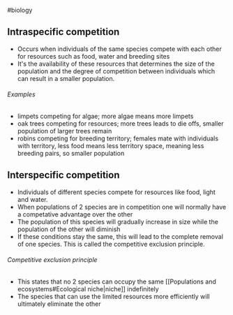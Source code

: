 #biology 
## Intraspecific competition
- Occurs when individuals of the same species compete with each other for resources such as food, water and breeding sites
- It's the availability of these resources that determines the size of the population and the degree of competition between individuals which can result in a smaller population.

###### Examples
- limpets competing for algae; more algae means more limpets
- oak trees competing for resources; more trees leads to die offs, smaller population of larger trees remain
- robins competing for breeding territory; females mate with individuals with territory, less food means less territory space, meaning less breeding pairs, so smaller population

## Interspecific competition
- Individuals of different species compete for resources like food, light and water.
- When populations of 2 species are in competition one will normally have a competative advantage over the other
- The population of this species will gradually increase in size while the population of the other will diminish
- If these conditions stay the same, this will lead to the complete removal of one species. This is called the competitive exclusion principle.

###### Competitive exclusion principle
- This states that no 2 species can occupy the same [[Populations and ecosystems#Ecological niche|niche]] indefinitely
- The species that can use the limited resources more efficiently will ultimately eliminate the other
